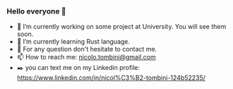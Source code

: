 ### Hello everyone 👋

<!--
**nicolotombini/nicolotombini** is a ✨ _special_ ✨ repository because its `README.md` (this file) appears on your GitHub profile.

Here are some ideas to get you started:

- 🔭 I’m currently working on ...
- 🌱 I’m currently learning ...
- 👯 I’m looking to collaborate on ...
- 🤔 I’m looking for help with ...
- 💬 Ask me about ...
- 📫 How to reach me: ...
- 😄 Pronouns: ...
- ⚡ Fun fact: ...
-->
- 🔭 I’m currently working on some project at University. You will see them soon.
- 🌱 I’m currently learning Rust language.
- 💬 For any question don't hesitate to contact me.
- 📫 How to reach me: nicolo.tombini@gmail.com
- :black_nib: you can text me on my Linkedin profile: https://www.linkedin.com/in/nicol%C3%B2-tombini-124b52235/
